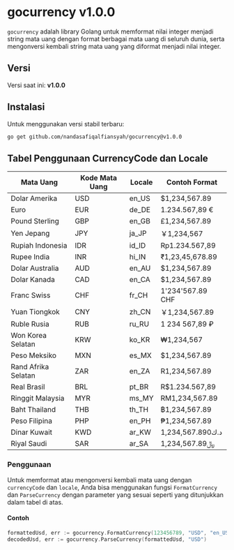 # gocurrency v1.0.0

`gocurrency` adalah library Golang untuk memformat nilai integer menjadi string mata uang dengan format berbagai mata uang di seluruh dunia, serta mengonversi kembali string mata uang yang diformat menjadi nilai integer.

## Versi
Versi saat ini: **v1.0.0**

## Instalasi

Untuk menggunakan versi stabil terbaru:

```bash
go get github.com/nandasafiqalfiansyah/gocurrency@v1.0.0
```

## Tabel Penggunaan CurrencyCode dan Locale

| Mata Uang          | Kode Mata Uang | Locale     | Contoh Format                                 |
|--------------------|----------------|------------|-----------------------------------------------|
| Dolar Amerika      | USD            | en_US      | $1,234,567.89                                 |
| Euro               | EUR            | de_DE      | 1.234.567,89 €                                |
| Pound Sterling     | GBP            | en_GB      | £1,234,567.89                                 |
| Yen Jepang         | JPY            | ja_JP      | ￥1,234,567                                    |
| Rupiah Indonesia   | IDR            | id_ID      | Rp1.234.567,89                                |
| Rupee India        | INR            | hi_IN      | ₹1,23,45,678.89                               |
| Dolar Australia    | AUD            | en_AU      | $1,234,567.89                                 |
| Dolar Kanada       | CAD            | en_CA      | $1,234,567.89                                 |
| Franc Swiss        | CHF            | fr_CH      | 1'234'567.89 CHF                              |
| Yuan Tiongkok      | CNY            | zh_CN      | ￥1,234,567.89                                 |
| Ruble Rusia        | RUB            | ru_RU      | 1 234 567,89 ₽                                |
| Won Korea Selatan  | KRW            | ko_KR      | ₩1,234,567                                    |
| Peso Meksiko       | MXN            | es_MX      | $1,234,567.89                                 |
| Rand Afrika Selatan| ZAR            | en_ZA      | R1,234,567.89                                 |
| Real Brasil        | BRL            | pt_BR      | R$1.234.567,89                                |
| Ringgit Malaysia   | MYR            | ms_MY      | RM1,234,567.89                                |
| Baht Thailand      | THB            | th_TH      | ฿1,234,567.89                                 |
| Peso Filipina      | PHP            | en_PH      | ₱1,234,567.89                                 |
| Dinar Kuwait       | KWD            | ar_KW      | د.ك1,234,567.890                               |
| Riyal Saudi        | SAR            | ar_SA      | ﷼1,234,567.89                                 |

### Penggunaan

Untuk memformat atau mengonversi kembali mata uang dengan `currencyCode` dan `locale`, Anda bisa menggunakan fungsi `FormatCurrency` dan `ParseCurrency` dengan parameter yang sesuai seperti yang ditunjukkan dalam tabel di atas.

#### Contoh
```go
formattedUsd, err := gocurrency.FormatCurrency(123456789, "USD", "en_US")
decodedUsd, err := gocurrency.ParseCurrency(formattedUsd, "USD")
